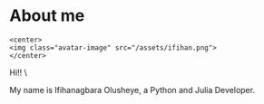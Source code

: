 # About me

~~~
<center>
<img class="avatar-image" src="/assets/ifihan.png">
</center>
~~~

Hi!! \\

My name is Ifihanagbara Olusheye, a Python and Julia Developer. 